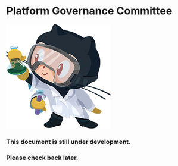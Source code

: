 Platform Governance Committee
=============================

![](media/6afe0fa58fc08288fb1b03c6b5eb0813.png)

### This document is still under development.

### Please check back later.
